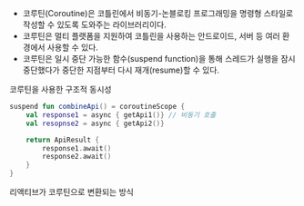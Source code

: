- 코루틴(Coroutine)은 코틀린에서 비동기-논블로킹 프로그래밍을 명령형 스타일로 작성할 수 있도록 도와주는 라이브러리이다.
- 코루틴은 멀티 플랫폼을 지원하여 코틀린을 사용하는 안드로이드, 서버 등 여러 환경에서 사용할 수 있다.
- 코루틴은 일시 중단 가능한 함수(suspend function)을 통해 스레드가 실행을 잠시 중단했다가 중단한 지점부터 다시 재개(resume)할 수 있다.


코루틴을 사용한 구조적 동시성
``` kotlin
suspend fun combineApi() = coroutineScope {
	val response1 = async { getApi1()} // 비동기 호출
	val resopnse2 = async { getApi2()}

	return ApiResult {
		response1.await()
		response2.await()
	}
}
```


리액티브가 코루틴으로 변환되는 방식
``` kotlin

```